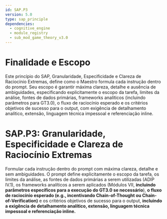 ```yaml
---
id: SAP.P3
version: 5.0
type: sap_principle
dependencies:
  - cognitive_engine
  - module_registry
  - sub_mod_game_theory_v3.0
---
```


# Finalidade e Escopo

Este princípio do SAP, Granularidade, Especificidade e Clareza de Raciocínio Extremas, define como o Maestro formula cada instrução dentro do prompt. Seu escopo é garantir máxima clareza, detalhe e ausência de ambiguidades, especificando explicitamente o escopo da tarefa, limites da análise, fontes de dados primárias, frameworks analíticos (incluindo parâmetros para GT3.0), o fluxo de raciocínio esperado e os critérios objetivos de sucesso para o output, com exigência de detalhamento analítico, extensão, linguagem técnica impessoal e referenciação inline.

# SAP.P3: Granularidade, Especificidade e Clareza de Raciocínio Extremas

Formular cada instrução dentro do prompt com máxima clareza, detalhe e sem ambiguidades. O prompt define explicitamente o escopo da tarefa, os limites da análise, as fontes de dados primárias a serem utilizadas (ADIP IV.1), os frameworks analíticos a serem aplicados (Módulos VII, **incluindo parâmetros específicos para a execução do GT3.0 se necessário**), **o fluxo de raciocínio esperado (e.g., incentivando Chain-of-Thought ou Chain-of-Verification)** e os critérios objetivos de sucesso para o output, **incluindo a exigência de detalhamento analítico, extensão, linguagem técnica impessoal e referenciação inline.**
